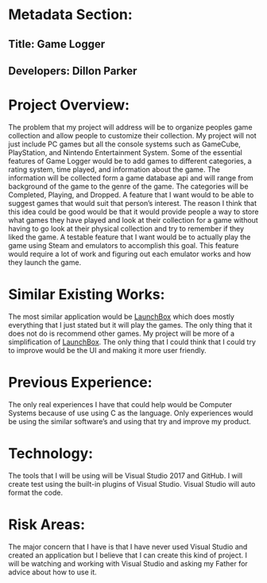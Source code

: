 # Metadata Section:

   ## Title: Game Logger

   ## Developers: Dillon Parker

 
# Project Overview:
   The problem that my project will address will be to organize peoples game collection and allow people to customize their collection. My project will not just include PC games but all the console systems such as GameCube, PlayStation, and Nintendo Entertainment System.  Some of the essential features of Game Logger would be to add games to different categories, a rating system, time played, and information about the game. The information will be collected form a game database api and will range from background of the game to the genre of the game. The categories will be Completed, Playing, and Dropped.  A feature that I want would to be able to suggest games that would suit that person’s interest.  The reason I think that this idea could be good would be that it would provide people a way to store what games they have played and look at their collection for a game without having to go look at their physical collection and try to remember if they liked the game. A testable feature that I want would be to actually play the game using Steam and emulators to accomplish this goal. This feature would require a lot of work and figuring out each emulator works and how they launch the game.

# Similar Existing Works:
   The most similar application would be [LaunchBox](https://www.launchbox-app.com/) which does mostly everything that I just stated but it will play the games. The only thing that it does not do is recommend other games. My project will be more of a simplification of [LaunchBox](https://www.launchbox-app.com/). The only thing that I could think that I could try to improve would be the UI and making it more user friendly.

# Previous Experience:
   The only real experiences I have that could help would be Computer Systems because of use using C as the language. Only experiences would be using the similar software’s and using that try and improve my product.

# Technology:
   The tools that I will be using will be Visual Studio 2017 and GitHub. I will create test using the built-in plugins of Visual Studio. Visual Studio will auto format the code.

# Risk Areas:
   The major concern that I have is that I have never used Visual Studio and created an application but I believe that I can create this kind of project. I will be watching and working with Visual Studio and asking my Father for advice about how to use it. 
